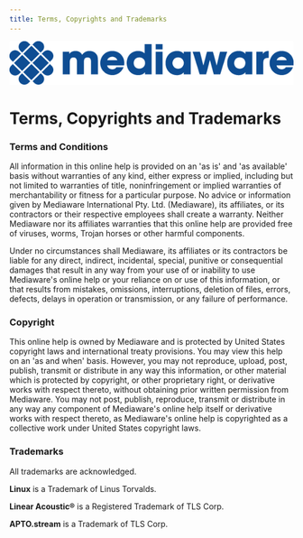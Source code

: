 ```yaml
---
title: Terms, Copyrights and Trademarks
---
```


![](images/Mediaware-MeshLogo-MediawareBlue-150PPI.png)

# Terms, Copyrights and Trademarks
### Terms and Conditions

All information in this online help is provided on an 'as is' and 'as available' basis without warranties of any kind, either express or implied, including but not limited to warranties of title, noninfringement or implied warranties of merchantability or fitness for a particular purpose. No advice or information given by Mediaware International Pty. Ltd. (Mediaware), its affiliates, or its contractors or their respective employees shall create a warranty. Neither Mediaware nor its affiliates warranties that this online help are provided free of viruses, worms, Trojan horses or other harmful components.

Under no circumstances shall Mediaware, its affiliates or its contractors be liable for any direct, indirect, incidental, special, punitive or consequential damages that result in any way from your use of or inability to use Mediaware's online help or your reliance on or use of this information, or that results from mistakes, omissions, interruptions, deletion of files, errors, defects, delays in operation or transmission, or any failure of performance.

### Copyright

This online help is owned by Mediaware and is protected by United States copyright laws and international treaty provisions. You may view this help on an 'as and when' basis. However, you may not reproduce, upload, post, publish, transmit or distribute in any way this information, or other material which is protected by copyright, or other proprietary right, or derivative works with respect thereto, without obtaining prior written permission from Mediaware. You may not post, publish, reproduce, transmit or distribute in any way any component of Mediaware's online help  itself or derivative works with respect thereto, as Mediaware's online help is copyrighted as a collective work under United States copyright laws.

### Trademarks

All trademarks are acknowledged.

**Linux** is a Trademark of Linus Torvalds.

**Linear Acoustic®** is a Registered Trademark of TLS Corp.

**APTO.stream** is a Trademark of TLS Corp.
